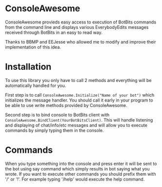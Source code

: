# ConsoleAwesome

ConsoleAwesome provieds easy access to execution of BotBits commands from the command line and displays various EverybodyEdits messages received through BotBits in an easy to read way.

Thanks to BBMP and EEJesse who allowed me to modify and improve their implementation of this idea.

# Installation

To use this library you only have to call 2 methods and everything will be automatically handled for you.

First step is to call `ConsoleAwesome.Initialize("Name of your bot")` which initializes the message handler.
You should call it early in your program to be able to use write methods provided by ConsoleAwesome.

Second step is to bind console to BotBits client with `ConsoleAwesome.BindClient(YourBotBitsClient)`.
This will handle listening and displaying of chat/info/etc messages and will allow you to execute commands by simply typing them in the console.

# Commands

When you type something into the console and press enter it will be sent to the bot using say command which simply results in bot saying what you wrote.
If you want to execute other commands you should prefix them with '/' or '!'.
For example typing '/help' would execute the help command.